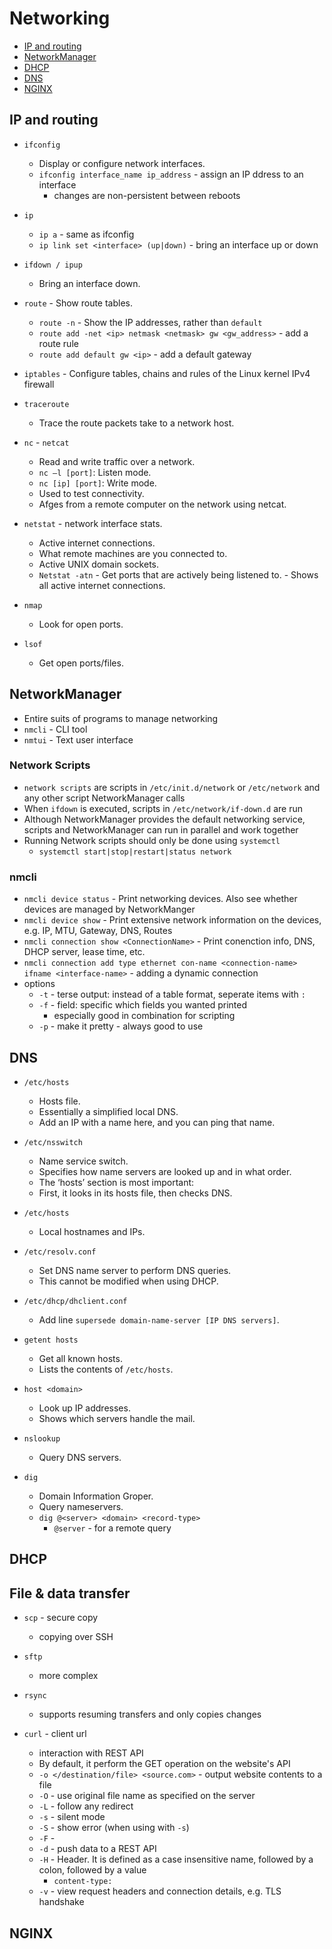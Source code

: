 # Networking

- [IP and routing](#ip-and-routing)
- [NetworkManager](#NetworkManager)
- [DHCP](#DHCP)
- [DNS](#DNS)
- [NGINX](#NGINX)

## IP and routing 
- `ifconfig`
    - Display or configure network interfaces.
    - `ifconfig interface_name ip_address` - assign an IP ddress to an interface
        - changes are non-persistent between reboots

- `ip`
    - `ip a` - same as ifconfig
    - `ip link set <interface> (up|down)` - bring an interface up or down 
    
- `ifdown / ipup`
    - Bring an interface down.

- `route` - Show route tables.
    - `route -n` - Show the IP addresses, rather than `default`
    - `route add -net <ip> netmask <netmask> gw <gw_address>` - add a route rule
    - `route add default gw <ip>` - add a default gateway

- `iptables` - Configure tables, chains and rules of the Linux kernel IPv4 firewall

- `traceroute`
    - Trace the route packets take to a network host.

- `nc` - `netcat`
    - Read and write traffic over a network.
    - `nc –l [port]`: Listen mode.
    - `nc [ip] [port]`: Write mode.
    - Used to test connectivity.
    - Afges from a remote computer on the network using netcat.

- `netstat` - network interface stats.
    - Active internet connections.
    - What remote machines are you connected to.
    - Active UNIX domain sockets.
    - `Netstat -atn`
            - Get ports that are actively being listened to.
            - Shows all active internet connections.

- `nmap`
    - Look for open ports.

- `lsof`
    - Get open ports/files.

## NetworkManager
- Entire suits of programs to manage networking
- `nmcli` - CLI tool 
- `nmtui` - Text user interface 

### Network Scripts
- `network scripts` are scripts in `/etc/init.d/network` or `/etc/network` and any other script NetworkManager calls
- When `ifdown` is executed, scripts in `/etc/network/if-down.d` are run
- Although NetworkManager provides the default networking service, scripts and NetworkManager can run in parallel and work together
- Running Network scripts should only be done using `systemctl` 
    - `systemctl start|stop|restart|status network`

### nmcli
- `nmcli device status` - Print networking devices. Also see whether devices are managed by NetworkManger
- `nmcli device show` - Print extensive network information on the devices, e.g. IP, MTU, Gateway, DNS, Routes
- `nmcli connection show <ConnectionName>` - Print conenction info, DNS, DHCP server, lease time, etc.
- `nmcli connection add type ethernet con-name <connection-name> ifname <interface-name>` - adding a dynamic connection
- options
    - `-t` - terse output: instead of a table format, seperate items with `:`
    - `-f` - field: specific which fields you wanted printed
        - especially good in combination for scripting
    - `-p` - make it pretty - always good to use 


## DNS

- `/etc/hosts`
    - Hosts file.
    - Essentially a simplified local DNS.
    - Add an IP with a name here, and you can ping that name.

- `/etc/nsswitch`
    - Name service switch.
    - Specifies how name servers are looked up and in what order.
    - The ‘hosts’ section is most important:
    - First, it looks in its hosts file, then checks DNS.

- `/etc/hosts`
    - Local hostnames and IPs.

- `/etc/resolv.conf`
    - Set DNS name server to perform DNS queries.
    - This cannot be modified when using DHCP.

- `/etc/dhcp/dhclient.conf`
    - Add line `supersede domain-name-server [IP DNS servers]`.

- `getent hosts`
    - Get all known hosts.
    - Lists the contents of `/etc/hosts`.

- `host <domain>`
    - Look up IP addresses.
    - Shows which servers handle the mail.

- `nslookup`
    - Query DNS servers.

- `dig`
    - Domain Information Groper.
    - Query nameservers.
    - `dig @<server> <domain> <record-type>`
        - `@server` - for a remote query
    


## DHCP





## File & data transfer

* `scp` - secure copy
    * copying over SSH

* `sftp`
    * more complex


* `rsync`
    * supports resuming transfers and only copies changes


* `curl` - client url
    * interaction with REST API
    * By default, it perform the GET operation on the website's API
    * `-o </destination/file> <source.com>` - output website contents to a file 
    * `-O` - use original file name as specified on the server 
    * `-L` - follow any redirect
    * `-s` - silent mode
    * `-S` - show error (when using with `-s`)
    * `-F` - 
    * `-d` - push data to a REST API
    * `-H` - Header. It is defined as a case insensitive name, followed by a colon, followed by a value
        * `content-type:`
    * `-v` - view request headers and connection details, e.g. TLS handshake












## NGINX











